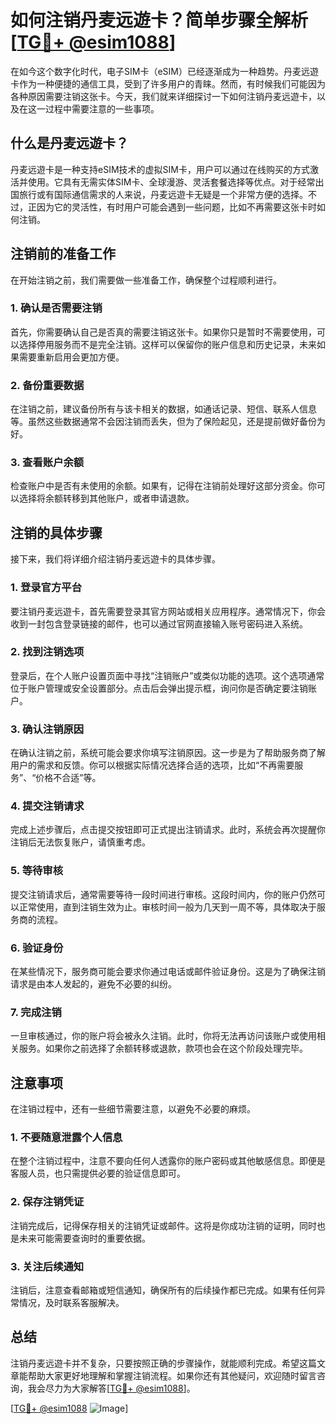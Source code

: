 # 如何注销丹麦远遊卡？简单步骤全解析[[TG💪+ @esim1088](https://t.me/s/esim1088)]

在如今这个数字化时代，电子SIM卡（eSIM）已经逐渐成为一种趋势。丹麦远遊卡作为一种便捷的通信工具，受到了许多用户的青睐。然而，有时候我们可能因为各种原因需要注销这张卡。今天，我们就来详细探讨一下如何注销丹麦远遊卡，以及在这一过程中需要注意的一些事项。

## 什么是丹麦远遊卡？

丹麦远遊卡是一种支持eSIM技术的虚拟SIM卡，用户可以通过在线购买的方式激活并使用。它具有无需实体SIM卡、全球漫游、灵活套餐选择等优点。对于经常出国旅行或有国际通信需求的人来说，丹麦远遊卡无疑是一个非常方便的选择。不过，正因为它的灵活性，有时用户可能会遇到一些问题，比如不再需要这张卡时如何注销。

## 注销前的准备工作

在开始注销之前，我们需要做一些准备工作，确保整个过程顺利进行。

### 1. 确认是否需要注销

首先，你需要确认自己是否真的需要注销这张卡。如果你只是暂时不需要使用，可以选择停用服务而不是完全注销。这样可以保留你的账户信息和历史记录，未来如果需要重新启用会更加方便。

### 2. 备份重要数据

在注销之前，建议备份所有与该卡相关的数据，如通话记录、短信、联系人信息等。虽然这些数据通常不会因注销而丢失，但为了保险起见，还是提前做好备份为好。

### 3. 查看账户余额

检查账户中是否有未使用的余额。如果有，记得在注销前处理好这部分资金。你可以选择将余额转移到其他账户，或者申请退款。

## 注销的具体步骤

接下来，我们将详细介绍注销丹麦远遊卡的具体步骤。

### 1. 登录官方平台

要注销丹麦远遊卡，首先需要登录其官方网站或相关应用程序。通常情况下，你会收到一封包含登录链接的邮件，也可以通过官网直接输入账号密码进入系统。

### 2. 找到注销选项

登录后，在个人账户设置页面中寻找“注销账户”或类似功能的选项。这个选项通常位于账户管理或安全设置部分。点击后会弹出提示框，询问你是否确定要注销账户。

### 3. 确认注销原因

在确认注销之前，系统可能会要求你填写注销原因。这一步是为了帮助服务商了解用户的需求和反馈。你可以根据实际情况选择合适的选项，比如“不再需要服务”、“价格不合适”等。

### 4. 提交注销请求

完成上述步骤后，点击提交按钮即可正式提出注销请求。此时，系统会再次提醒你注销后无法恢复账户，请慎重考虑。

### 5. 等待审核

提交注销请求后，通常需要等待一段时间进行审核。这段时间内，你的账户仍然可以正常使用，直到注销生效为止。审核时间一般为几天到一周不等，具体取决于服务商的流程。

### 6. 验证身份

在某些情况下，服务商可能会要求你通过电话或邮件验证身份。这是为了确保注销请求是由本人发起的，避免不必要的纠纷。

### 7. 完成注销

一旦审核通过，你的账户将会被永久注销。此时，你将无法再访问该账户或使用相关服务。如果你之前选择了余额转移或退款，款项也会在这个阶段处理完毕。

## 注意事项

在注销过程中，还有一些细节需要注意，以避免不必要的麻烦。

### 1. 不要随意泄露个人信息

在整个注销过程中，注意不要向任何人透露你的账户密码或其他敏感信息。即便是客服人员，也只需提供必要的验证信息即可。

### 2. 保存注销凭证

注销完成后，记得保存相关的注销凭证或邮件。这将是你成功注销的证明，同时也是未来可能需要查询时的重要依据。

### 3. 关注后续通知

注销后，注意查看邮箱或短信通知，确保所有的后续操作都已完成。如果有任何异常情况，及时联系客服解决。

## 总结

注销丹麦远遊卡并不复杂，只要按照正确的步骤操作，就能顺利完成。希望这篇文章能帮助大家更好地理解和掌握注销流程。如果你还有其他疑问，欢迎随时留言咨询，我会尽力为大家解答[[TG💪+ @esim1088](https://t.me/s/esim1088)]。

[[TG💪+ @esim1088](https://t.me/s/esim1088) ![Image](https://i.postimg.cc/4NQfJmqS/Snipaste-2025-05-13-00-14-12.png)]